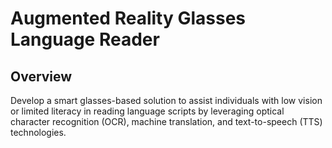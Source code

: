 # Augmented Reality Glasses Language Reader
## Overview
Develop a smart glasses-based solution to assist individuals with low vision or limited literacy in reading language scripts by leveraging optical character recognition (OCR), machine translation, and text-to-speech (TTS) technologies.
